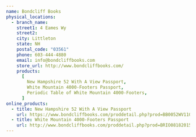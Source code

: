 ```yaml
---
name: Bondcliff Books
physical_locations:
  - branch_name:
    street1: 4 Eames Wy
    street2:
    city: Littleton
    state: NH
    postal_code: "03561"
    phone: 603-444-4880
    email: info@bondcliffbooks.com
    store_url: http://www.bondcliffbooks.com/
    products:
      [
        New Hampshire 52 With A View Passport,
        White Mountain 4000-Footers Passport,
        Periodic Table of White Mountain 4000-Footers,
      ]
online_products:
  - title: New Hampshire 52 With A View Passport
    url: https://www.bondcliffbooks.com/proddetail.php?prod=BB0052WV110818
  - title: White Mountain 4000-Footers Passport
    url: http://www.bondcliffbooks.com/proddetail.php?prod=BRIO08182015-1
---
```

